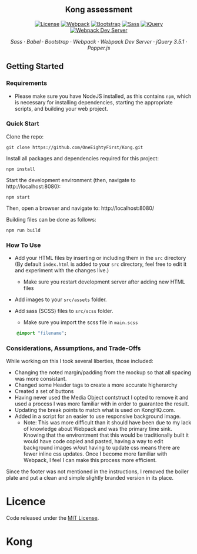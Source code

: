 
<h2 align="center">Kong assessment</h2>

<p align="center">
  <a href="https://github.com/shaminmeerankutty/webpack-sass-bootstrap-boilerplate/blob/master/LICENSE.md">
    <img alt="License" src="https://img.shields.io/github/license/mashape/apistatus.svg"></a>
  <a href="https://webpack.js.org">
    <img alt="Webpack" src="https://img.shields.io/badge/webpack-v4.27.0-0072b8.svg"></a>
  <a href="http://getbootstrap.com/">
    <img alt="Bootstrap" src="https://img.shields.io/badge/Bootstrap-v4.1.3-563d7c.svg"></a>
  <a href="https://sass-lang.com">
    <img alt="Sass" src="https://img.shields.io/badge/node--sass-v4.10.0-df5a9c.svg"></a>
  <a href="https://jquery.com/">
    <img alt="jQuery" src="https://img.shields.io/badge/jquery-v3.3.1-ffa200.svg"></a>
  <a href="">
    <img alt="Webpack Dev Server" src="https://img.shields.io/badge/webpack--dev--server-live--reloading-orange.svg"></a>
</p>

<p align="center">
  <em>
  Sass
  · Babel
  · Bootstrap
  · Webpack
  · Webpack Dev Server
  · jQuery 3.5.1
  · Popper.js 
  </em>
</p>

## Getting Started

### Requirements
* Please make sure you have NodeJS installed, as this contains `npm`, which is necessary
for installing dependencies, starting the appropriate scripts, and building your web project.

### Quick Start
Clone the repo:

    git clone https://github.com/OneEightyFirst/Kong.git

Install all packages and dependencies required for this project:

    npm install
    
Start the development environment (then, navigate to http://localhost:8080):

    npm start
 
Then, open a browser and navigate to: http://localhost:8080/ 
    
Building files can be done as follows:

    npm run build

### How To Use
* Add your HTML files by inserting or including them in the `src` directory (By default `index.html` is added to your `src` directory, feel free to edit it and 
experiment with the changes live.)
    
    * Make sure you restart development server after adding new HTML files

* Add images to your `src/assets` folder.
* Add sass (SCSS) files to `src/scss` folder.
  * Make sure you import the scss file in `main.scss` 
    
```sass
    @import "filename";
```


### Considerations, Assumptions, and Trade-Offs
While working on this I took several liberties, those included: 
* Changing the noted margin/padding from the mockup so that all spacing was more consistant.
* Changed some Header tags to create a more accurate higherarchy
* Created a set of buttons
* Having never used the Media Object contstruct I opted to remove it and used a process I was more familiar with in order to guarantee the result. 
* Updating the break points to match what is used on KongHQ.com. 
* Added in a script for an easier to use responsive background image.
  * Note: This was more difficult than it should have been due to my lack of knowledge about Webpack and was the primary time sink. Knowing that the environtment that this would be traditionally built it would have code copied and pasted, having a way to edit background images w/out having to update css means there are fewer inline css updates. Once I become more familiar with Webpack, I feel I can make this process more efficient. 

Since the footer was not mentioned in the instructions, I removed the boiler plate and put a clean and simple slightly branded version in its place. 






# Licence
Code released under the [MIT License](LICENSE.md).
# Kong
